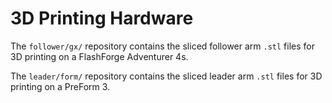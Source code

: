 # 3D Printing Hardware

The `follower/gx/` repository contains the sliced follower arm `.stl` files for 3D printing on a FlashForge Adventurer 4s.

The `leader/form/` repository contains the sliced leader arm `.stl` files for 3D printing on a PreForm 3.
